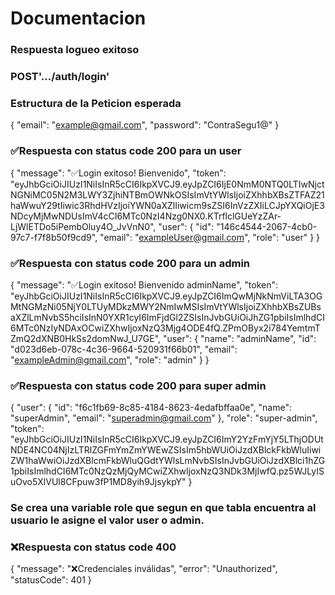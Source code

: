 # Documentacion

### Respuesta logueo exitoso
### POST'.../auth/login'

### Estructura de la Peticion esperada

{
	"email": "example@gmail.com",
	"password": "ContraSegu1@"
}

### ✅Respuesta con status code 200 para un user

{
	"message": "✅Login exitoso! Bienvenido",
	"token": "eyJhbGciOiJIUzI1NiIsInR5cCI6IkpXVCJ9.eyJpZCI6IjE0NmM0NTQ0LTIwNjctNGNiMC05N2M3LWY3ZjhiNTBmOWNkOSIsImVtYWlsIjoiZXhhbXBsZTFAZ21haWwuY29tIiwic3RhdHVzIjoiYWN0aXZlIiwicm9sZSI6InVzZXIiLCJpYXQiOjE3NDcyMjMwNDUsImV4cCI6MTc0NzI4Nzg0NX0.KTrflclGUeYzZAr-LjWlETDo5iPembOluy4O_JvVnN0",
	"user": {
		"id": "146c4544-2067-4cb0-97c7-f7f8b50f9cd9",
		"email": "exampleUser@gmail.com",
		"role": "user"
	}
}

### ✅Respuesta con status code 200 para un admin

{
	"message": "✅Login exitoso! Bienvenido adminName",
	"token": "eyJhbGciOiJIUzI1NiIsInR5cCI6IkpXVCJ9.eyJpZCI6ImQwMjNkNmViLTA3OGMtNGMzNi05NjY0LTUyMDkzMWY2NmIwMSIsImVtYWlsIjoiZXhhbXBsZUBsaXZlLmNvbS5hciIsInN0YXR1cyI6ImFjdGl2ZSIsInJvbGUiOiJhZG1pbiIsImlhdCI6MTc0NzIyNDAxOCwiZXhwIjoxNzQ3Mjg4ODE4fQ.ZPmOByx2i784YemtmTZmQ2dXNB0HkSs2domNwJ_U7GE",
	"user": {
		"name": "adminName",
		"id": "d023d6eb-078c-4c36-9664-520931f66b01",
		"email": "exampleAdmin@gmail.com",
		"role": "admin"
	}
}

### ✅Respuesta con status code 200 para super admin

{
	"user": {
		"id": "f6c1fb69-8c85-4184-8623-4edafbffaa0e",
		"name": "superAdmin",
		"email": "superadmin@gmail.com"
	},
	"role": "super-admin", 
	"token": "eyJhbGciOiJIUzI1NiIsInR5cCI6IkpXVCJ9.eyJpZCI6ImY2YzFmYjY5LThjODUtNDE4NC04NjIzLTRlZGFmYmZmYWEwZSIsIm5hbWUiOiJzdXBlckFkbWluIiwiZW1haWwiOiJzdXBlcmFkbWluQGdtYWlsLmNvbSIsInJvbGUiOiJzdXBlci1hZG1pbiIsImlhdCI6MTc0NzQzMjQyMCwiZXhwIjoxNzQ3NDk3MjIwfQ.pz5WJLyISuOvo5XlVUl8CFpuw3fP1MD8yih9JjsykpY"
}

### Se crea una variable role que segun en que tabla encuentra al usuario le asigne el valor user o admin.

### ❌Respuesta con status code 400

{
	"message": "❌Credenciales inválidas",
	"error": "Unauthorized",
	"statusCode": 401
}